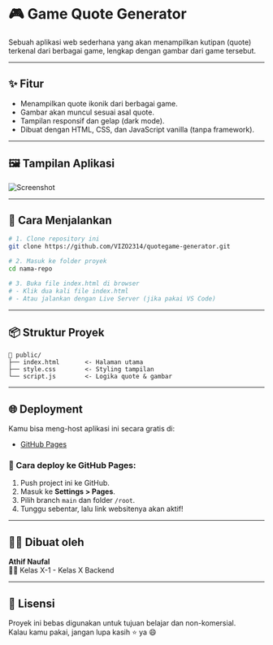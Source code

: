 # 🎮 Game Quote Generator

Sebuah aplikasi web sederhana yang akan menampilkan kutipan (quote) terkenal dari berbagai game, lengkap dengan gambar dari game tersebut.

---

## ✨ Fitur

- Menampilkan quote ikonik dari berbagai game.
- Gambar akan muncul sesuai asal quote.
- Tampilan responsif dan gelap (dark mode).
- Dibuat dengan HTML, CSS, dan JavaScript vanilla (tanpa framework).

---

## 🖼️ Tampilan Aplikasi

![Screenshot](screenshot.png)

---

## 🚀 Cara Menjalankan

```bash
# 1. Clone repository ini
git clone https://github.com/VIZO2314/quotegame-generator.git

# 2. Masuk ke folder proyek
cd nama-repo

# 3. Buka file index.html di browser
# - Klik dua kali file index.html
# - Atau jalankan dengan Live Server (jika pakai VS Code)
```

---

## 📦 Struktur Proyek

```
📁 public/
├── index.html       <- Halaman utama
├── style.css        <- Styling tampilan
└── script.js        <- Logika quote & gambar
```

---

## 🌐 Deployment

Kamu bisa meng-host aplikasi ini secara gratis di:

- [GitHub Pages](quotegame-generator.github.io)
  
### 📌 Cara deploy ke GitHub Pages:

1. Push project ini ke GitHub.
2. Masuk ke **Settings > Pages**.
3. Pilih branch `main` dan folder `/root`.
4. Tunggu sebentar, lalu link websitenya akan aktif!

---

## 👨‍💻 Dibuat oleh

**Athif Naufal**  
🧑‍💻 Kelas X-1 - Kelas X Backend

---

## 📜 Lisensi

Proyek ini bebas digunakan untuk tujuan belajar dan non-komersial.  
Kalau kamu pakai, jangan lupa kasih ⭐ ya 😄
